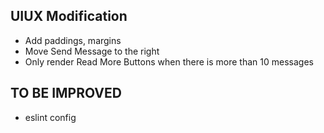 ## UIUX Modification
- Add paddings, margins
- Move Send Message to the right
- Only render Read More Buttons when there is more than 10 messages

## TO BE IMPROVED
- eslint config